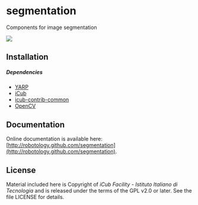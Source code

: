 segmentation
============

Components for image segmentation

<a href="https://zenhub.com"><img src="https://raw.githubusercontent.com/ZenHubIO/support/master/zenhub-badge.png"></a>

## Installation

##### Dependencies
- [YARP](https://github.com/robotology/yarp)
- [iCub](https://github.com/robotology/icub-main)
- [icub-contrib-common](https://github.com/robotology/icub-contrib-common)
- [OpenCV](http://opencv.org/downloads.html)

## Documentation

Online documentation is available here: [http://robotology.github.com/segmentation](http://robotology.github.com/segmentation).

## License

Material included here is Copyright of _iCub Facility - Istituto Italiano di Tecnologia_ and is released under the terms of the GPL v2.0 or later. See the file LICENSE for details.
